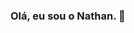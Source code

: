 ### Olá, eu sou o Nathan. 👋

<div>
    <a href= "nathanpadilha0611@mail.com"><img scr="https://img.shields.io/badge/Gmail-D14836?style=for-the-badge&logo=gmail&logoColor=white" target="_blank"></a>
</div>
